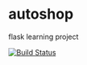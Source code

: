 # autoshop
flask learning project

[![Build Status](https://travis-ci.com/Savital/autoshop.svg?branch=master)](https://travis-ci.com/Savital/autoshop)
